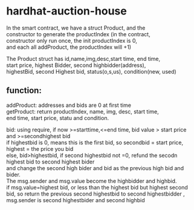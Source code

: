 # hardhat-auction-house
In the smart contract, we have a struct Product, and the <br />constructor to generate the productIndex (in the contract, <br /> constructor only run once, the init productIndex is 0,  <br />and each all addProduct, the productIndex will +1) <br />

The Product struct has id,name,img,desc,start time, end time,  <br />start price, highest Bidder, second highbidder(address), <br /> highestBid, second Highest bid, status(o,s,us), condition(new, used) <br />

## function: <br />
addProduct: addresses and bids are 0 at first time <br />
getProduct: return productIndex, name, img, desc, start time,  <br /> end time, start price, statu and condition. <br />

bid: using require, if now >=starttime,<=end time, bid value > start price and >=secondhighest bid <br /> if highestbid is 0, means this is the first bid, so secondbid = start price, highest  = the price you bid <br /> else, bid>highestbid, if 
second highestbid not =0, refund the secodn highest bid to second highest bider  <br /> and change the second high bider and bid as the previous high bid and bider. <br /> The msg.sender and msg.value become the highbidder and highbid. <br />
if msg.value=highest bid, or less than the highest bid but highest second bid, so return the previous second highestbid to second highestbidder , msg.sender is second highestbider and second highbid



